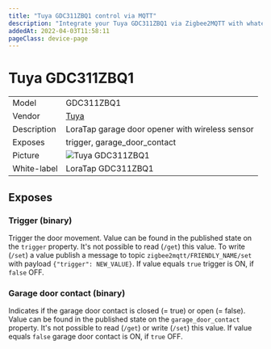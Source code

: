 ```yaml
---
title: "Tuya GDC311ZBQ1 control via MQTT"
description: "Integrate your Tuya GDC311ZBQ1 via Zigbee2MQTT with whatever smart home infrastructure you are using without the vendor's bridge or gateway."
addedAt: 2022-04-03T11:58:11
pageClass: device-page
---
```


<!-- !!!! -->
<!-- ATTENTION: This file is auto-generated through docgen! -->
<!-- You can only edit the "Notes"-Section between the two comment lines "Notes BEGIN" and "Notes END". -->
<!-- Do not use h1 or h2 heading within "## Notes"-Section. -->
<!-- !!!! -->

# Tuya GDC311ZBQ1

|     |     |
|-----|-----|
| Model | GDC311ZBQ1  |
| Vendor  | [Tuya](/supported-devices/#v=Tuya)  |
| Description | LoraTap garage door opener with wireless sensor |
| Exposes | trigger, garage_door_contact |
| Picture | ![Tuya GDC311ZBQ1](https://www.zigbee2mqtt.io/images/devices/GDC311ZBQ1.png) |
| White-label | LoraTap GDC311ZBQ1 |


<!-- Notes BEGIN: You can edit here. Add "## Notes" headline if not already present. -->


<!-- Notes END: Do not edit below this line -->




## Exposes

### Trigger (binary)
Trigger the door movement.
Value can be found in the published state on the `trigger` property.
It's not possible to read (`/get`) this value.
To write (`/set`) a value publish a message to topic `zigbee2mqtt/FRIENDLY_NAME/set` with payload `{"trigger": NEW_VALUE}`.
If value equals `true` trigger is ON, if `false` OFF.

### Garage door contact (binary)
Indicates if the garage door contact is closed (= true) or open (= false).
Value can be found in the published state on the `garage_door_contact` property.
It's not possible to read (`/get`) or write (`/set`) this value.
If value equals `false` garage door contact is ON, if `true` OFF.

